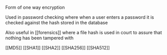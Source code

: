 Form of one way encryption

Used in password checking where when a user enters a password it is checked against the hash stored in the database

Also useful in [[forensics]] where a file hash is used in court to assure that nothing has been tampered with

[[MD5]]
[[SHA1]]
[[SHA2]]
[[SHA256]]
[[SHA512]]
